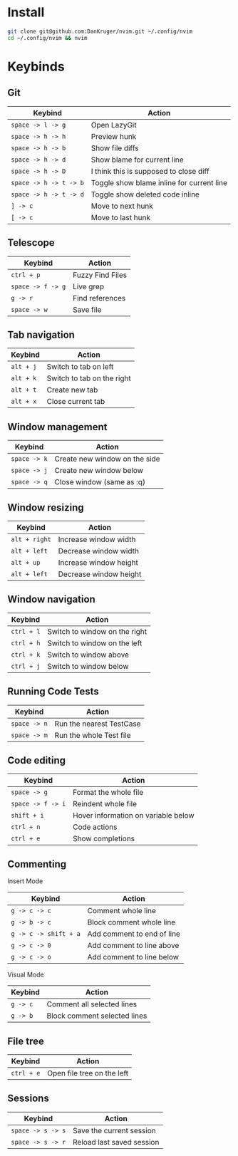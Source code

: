 # Install

```bash
git clone git@github.com:DanKruger/nvim.git ~/.config/nvim
cd ~/.config/nvim && nvim
```

# Keybinds

## Git

| Keybind                | Action                                    |
| ---------------------- | ----------------------------------------- |
| `space -> l -> g`      | Open LazyGit                              |
| `space -> h -> h`      | Preview hunk                              |
| `space -> h -> b`      | Show file diffs                           |
| `space -> h -> d`      | Show blame for current line               |
| `space -> h -> D`      | I think this is supposed to close diff    |
| `space -> h -> t -> b` | Toggle show blame inline for current line |
| `space -> h -> t -> d` | Toggle show deleted code inline           |
| `] -> c`               | Move to next hunk                         |
| `[ -> c`               | Move to last hunk                         |

## Telescope

| Keybind           | Action           |
| ----------------- | ---------------- |
| `ctrl + p`        | Fuzzy Find Files |
| `space -> f -> g` | Live grep        |
| `g -> r`          | Find references  |
| `space -> w`      | Save file        |

## Tab navigation

| Keybind   | Action                     |
| --------- | -------------------------- |
| `alt + j` | Switch to tab on left      |
| `alt + k` | Switch to tab on the right |
| `alt + t` | Create new tab             |
| `alt + x` | Close current tab          |

## Window management

| Keybind      | Action                        |
| ------------ | ----------------------------- |
| `space -> k` | Create new window on the side |
| `space -> j` | Create new window below       |
| `space -> q` | Close window (same as :q)     |

## Window resizing

| Keybind       | Action                 |
| ------------- | ---------------------- |
| `alt + right` | Increase window width  |
| `alt + left`  | Decrease window width  |
| `alt + up`    | Increase window height |
| `alt + left`  | Decrease window height |

## Window navigation

| Keybind    | Action                        |
| ---------- | ----------------------------- |
| `ctrl + l` | Switch to window on the right |
| `ctrl + h` | Switch to window on the left  |
| `ctrl + k` | Switch to window above        |
| `ctrl + j` | Switch to window below        |

## Running Code Tests

| Keybind      | Action                   |
| ------------ | ------------------------ |
| `space -> n` | Run the nearest TestCase |
| `space -> m` | Run the whole Test file  |

## Code editing

| Keybind           | Action                              |
| ----------------- | ----------------------------------- |
| `space -> g`      | Format the whole file               |
| `space -> f -> i` | Reindent whole file                 |
| `shift + i`       | Hover information on variable below |
| `ctrl + n`        | Code actions                        |
| `ctrl + e`        | Show completions                    |

## Commenting

Insert Mode

| Keybind               | Action                     |
| --------------------- | -------------------------- |
| `g -> c -> c`         | Comment whole line         |
| `g -> b -> c`         | Block comment whole line   |
| `g -> c -> shift + a` | Add comment to end of line |
| `g -> c -> 0`         | Add comment to line above  |
| `g -> c -> o`         | Add comment to line below  |

Visual Mode

| Keybind  | Action                       |
| -------- | ---------------------------- |
| `g -> c` | Comment all selected lines   |
| `g -> b` | Block comment selected lines |

## File tree

| Keybind    | Action                     |
| ---------- | -------------------------- |
| `ctrl + e` | Open file tree on the left |

## Sessions

| Keybind           | Action                    |
| ----------------- | ------------------------- |
| `space -> s -> s` | Save the current session  |
| `space -> s -> r` | Reload last saved session |
